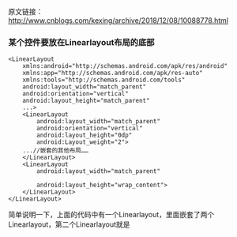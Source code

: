 原文链接：http://www.cnblogs.com/kexing/archive/2018/12/08/10088778.html
### 某个控件要放在Linearlayout布局的底部

	<LinearLayout
	    xmlns:android="http://schemas.android.com/apk/res/android"
	    xmlns:app="http://schemas.android.com/apk/res-auto"
	    xmlns:tools="http://schemas.android.com/tools"
	    android:layout_width="match_parent"
	    android:orientation="vertical"
	    android:layout_height="match_parent"
	    ...>
	    <LinearLayout
	    	android:layout_width="match_parent"
	    	android:orientation="vertical"
	    	android:layout_height="0dp"
	    	android:Layout_weight="2">
	  	...//嵌套的其他布局……
	  	</LinearLayout>
	  	<LinearLayout
	  		android:layout_width="match_parent"
	    	
	    	android:layout_height="wrap_content">
	    </LinearLayout>	
	</LinearLayout>    

简单说明一下，上面的代码中有一个Linearlayout，里面嵌套了两个Linearlayout，第二个Linearlayout就是